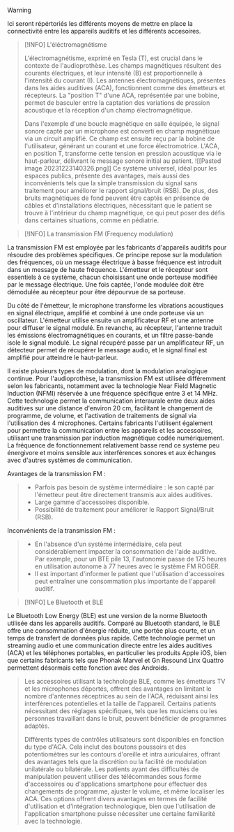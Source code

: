 >[!WARNING]
>Ici seront répértoriés les différents moyens  de mettre en place la connectivité entre les appareils auditifs et les différents accesoires.

>[!INFO] L'éléctromagnétisme
>  
>L'électromagnétisme, exprimé en Tesla (T), est crucial dans le contexte de l'audioprothèse. Les champs magnétiques résultent des courants électriques, et leur intensité (B) est proportionnelle à l'intensité du courant (I). Les antennes électromagnétiques, présentes dans les aides auditives (ACA), fonctionnent comme des émetteurs et récepteurs. La "position T" d'une ACA, représentée par une bobine, permet de basculer entre la captation des variations de pression acoustique et la réception d'un champ électromagnétique.
>
>Dans l'exemple d'une boucle magnétique en salle équipée, le signal sonore capté par un microphone est converti en champ magnétique via un circuit amplifié. Ce champ est ensuite reçu par la bobine de l'utilisateur, générant un courant et une force électromotrice. L'ACA, en position T, transforme cette tension en pression acoustique via le haut-parleur, délivrant le message sonore initial au patient.
>![[Pasted image 20231223140326.png]]
>Ce système universel, idéal pour les espaces publics, présente des avantages, mais aussi des inconvénients tels que la simple transmission du signal sans traitement pour améliorer le rapport signal/bruit (RSB). De plus, des bruits magnétiques de fond peuvent être captés en présence de câbles et d'installations électriques, nécessitant que le patient se trouve à l'intérieur du champ magnétique, ce qui peut poser des défis dans certaines situations, comme en pédiatrie.

>[!INFO] La transmission FM (Frequency modulation)
>
>  
La transmission FM est employée par les fabricants d'appareils auditifs pour résoudre des problèmes spécifiques. Ce principe repose sur la modulation des fréquences, où un message électrique à basse fréquence est introduit dans un message de haute fréquence. L'émetteur et le récepteur sont essentiels à ce système, chacun choisissant une onde porteuse modifiée par le message électrique. Une fois captée, l'onde modulée doit être démodulée au récepteur pour être dépourvue de sa porteuse.
>
Du côté de l'émetteur, le microphone transforme les vibrations acoustiques en signal électrique, amplifié et combiné à une onde porteuse via un oscillateur. L'émetteur utilise ensuite un amplificateur RF et une antenne pour diffuser le signal modulé. En revanche, au récepteur, l'antenne traduit les émissions électromagnétiques en courants, et un filtre passe-bande isole le signal modulé. Le signal récupéré passe par un amplificateur RF, un détecteur permet de récupérer le message audio, et le signal final est amplifié pour atteindre le haut-parleur.
>
Il existe plusieurs types de modulation, dont la modulation analogique continue. Pour l'audioprothèse, la transmission FM est utilisée différemment selon les fabricants, notamment avec la technologie Near Field Magnetic Induction (NFMI) réservée à une fréquence spécifique entre 3 et 14 MHz. Cette technologie permet la communication interaurale entre deux aides auditives sur une distance d'environ 20 cm, facilitant le changement de programme, de volume, et l'activation de traitements de signal via l'utilisation des 4 microphones. Certains fabricants l'utilisent également pour permettre la communication entre les appareils et les accessoires, utilisant une transmission par induction magnétique codée numériquement. La fréquence de fonctionnement relativement basse rend ce système peu énergivore et moins sensible aux interférences sonores et aux échanges avec d'autres systèmes de communication.
>  
Avantages de la transmission FM :
>- Parfois pas besoin de système intermédiaire : le son capté par l'émetteur peut être directement transmis aux aides auditives.
>- Large gamme d'accessoires disponible.
>- Possibilité de traitement pour améliorer le Rapport Signal/Bruit (RSB).
>
Inconvénients de la transmission FM :
>
>- En l'absence d'un système intermédiaire, cela peut considérablement impacter la consommation de l'aide auditive. Par exemple, pour un BTE pile 13, l'autonomie passe de 175 heures en utilisation autonome à 77 heures avec le système FM ROGER.
>- Il est important d'informer le patient que l'utilisation d'accessoires peut entraîner une consommation plus importante de l'appareil auditif.


>[!INFO] Le Bluetooth et BLE
>  
Le Bluetooth Low Energy (BLE) est une version de la norme Bluetooth utilisée dans les appareils auditifs. Comparé au Bluetooth standard, le BLE offre une consommation d'énergie réduite, une portée plus courte, et un temps de transfert de données plus rapide. Cette technologie permet un streaming audio et une communication directe entre les aides auditives (ACA) et les téléphones portables, en particulier les produits Apple iOS, bien que certains fabricants tels que Phonak Marvel et Gn Resound Linx Quattro permettent désormais cette fonction avec des Androids.
>
>Les accessoires utilisant la technologie BLE, comme les émetteurs TV et les microphones déportés, offrent des avantages en limitant le nombre d'antennes réceptrices au sein de l'ACA, réduisant ainsi les interférences potentielles et la taille de l'appareil. Certains patients nécessitant des réglages spécifiques, tels que les musiciens ou les personnes travaillant dans le bruit, peuvent bénéficier de programmes adaptés.
>
>Différents types de contrôles utilisateurs sont disponibles en fonction du type d'ACA. Cela inclut des boutons poussoirs et des potentiomètres sur les contours d'oreille et intra auriculaires, offrant des avantages tels que la discrétion ou la facilité de modulation unilatérale ou bilatérale. Les patients ayant des difficultés de manipulation peuvent utiliser des télécommandes sous forme d'accessoires ou d'applications smartphone pour effectuer des changements de programme, ajuster le volume, et même localiser les ACA. Ces options offrent divers avantages en termes de facilité d'utilisation et d'intégration technologique, bien que l'utilisation de l'application smartphone puisse nécessiter une certaine familiarité avec la technologie.

